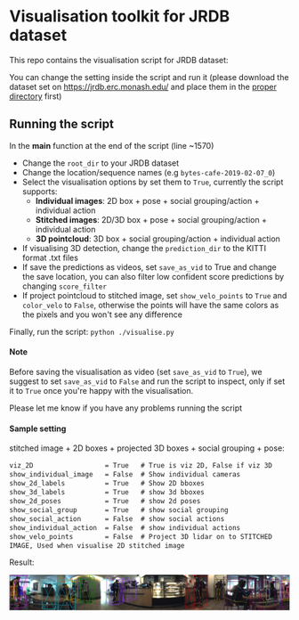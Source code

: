 # Visualisation toolkit for JRDB dataset

This repo contains the visualisation script for JRDB dataset:

You can change the setting inside the script and run it (please download
the dataset set on https://jrdb.erc.monash.edu/ and place them in the [proper
directory](https://jrdb.erc.monash.edu/static/downloads/JRDB_sample_structure.zip) first)


## Running the script 
In the __main__ function at the end of the script (line ~1570)

- Change the ``root_dir`` to your JRDB dataset 
- Change the location/sequence names (e.g ``bytes-cafe-2019-02-07_0``)
- Select the visualisation options by set them to ``True``, currently the script supports:
  - **Individual images**: 2D box + pose + social grouping/action + individual action
  - **Stitched images**: 2D/3D box + pose + social grouping/action + individual action
  - **3D pointcloud**: 3D box + social grouping/action + individual action
- If visualising 3D detection, change the ``prediction_dir`` to the KITTI format .txt files
- If save the predictions as videos, set ``save_as_vid`` to True and change the save location, you can also filter low confident score predictions by changing ``score_filter`` 
- If project pointcloud to stitched image, set ``show_velo_points`` to ``True`` and ``color_velo`` to ``False``, otherwise the points will have the same colors as the pixels and you won't see any difference 

Finally, run the script: ```python ./visualise.py```

#### Note
Before saving the visualisation as video (set ``save_as_vid`` to ``True``), we suggest to set ``save_as_vid`` to ``False`` and run the script to inspect, only if set it to ``True`` once you're happy with the visualisation.

Please let me know if you have any problems running the script

#### Sample setting
stitched image + 2D boxes + projected 3D boxes + social grouping + pose:
```h2
viz_2D                  = True   # True is viz 2D, False if viz 3D
show_individual_image   = False  # Show individual cameras
show_2d_labels          = True   # Show 2D bboxes
show_3d_labels          = True   # show 3d bboxes
show_2d_poses           = True   # show 2d poses
show_social_group       = True   # show social grouping
show_social_action      = False  # show social actions
show_individual_action  = False  # show individual actions
show_velo_points        = False  # Project 3D lidar on to STITCHED IMAGE, Used when visualise 2D stitched image
```
Result:
<p align="center"> <img src='sample.png' align="center"> </p>
